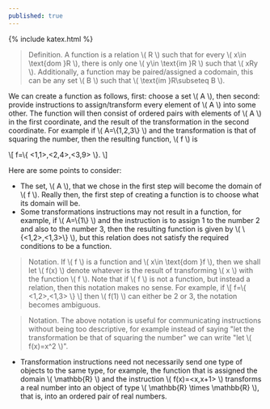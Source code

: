 ```yaml
---
published: true
---
```

{% include katex.html %}

> Definition. A function is a relation \\( R \\) such that for every \\( x\in \text{dom }R \\), there is only one \\( y\in \text{im }R \\) such that \\( xRy \\). Additionally, a function may be paired/assigned a codomain, this can be any set \\( B \\) such that \\( \text{im }R\subseteq B \\).

We can create a function as follows, first: choose a set \\( A \\), then second: provide instructions to assign/transform every element of \\( A \\) into some other. The function will then consist of ordered pairs with elements of \\( A \\) in the first coordinate, and the result of the transformation in the second coordinate. For example if \\( A=\\{1,2,3\\} \\) and the transformation is that of squaring the number, then the resulting function, \\( f \\) is

\\[ f=\\{ <1,1>,<2,4>,<3,9> \\}. \\]

Here are some points to consider:

- The set, \\( A \\), that we chose in the first step will become the domain of \\( f \\). Really then, the first step of creating a function is to choose what its domain will be.
- Some transformations instructions may not result in a function, for example, if \\( A=\\{1\\} \\) and the instruction is to assign 1 to the number 2 and also to the number 3, then the resulting function is given by \\( \\{<1,2>,<1,3>\\} \\), but this relation does not satisfy the required conditions to be a function.


> Notation. If \\( f \\) is a function and \\( x\in \text{dom }f \\), then we shall let \\( f(x) \\) denote whatever is the result of transforming \\( x \\) with the function \\( f \\). Note that if \\( f \\) is not a function, but instead a relation, then this notation makes no sense. For example, if
\\[ f=\\{ <1,2>,<1,3> \\} \\]
then \\( f(1) \\) can either be 2 or 3, the notation becomes ambiguous.

> Notation. The above notation is useful for communicating instructions without being too descriptive, for example instead of saying "let the transformation be that of squaring the number" we can write "let \\( f(x)=x^2 \\)".

- Transformation instructions need not necessarily send one type of objects to the same type, for example, the function that is assigned the domain \\( \mathbb{R} \\) and the instruction \\( f(x)=<x,x+1> \\) transforms a real number into an object of type \\( \mathbb{R} \times \mathbb{R} \\), that is, into an ordered pair of real numbers.